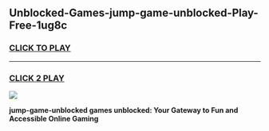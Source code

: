 
## Unblocked-Games-jump-game-unblocked-Play-Free-1ug8c
<h3>
<a href="https://premium76.site?title=jump-game-unblocked&ref=10A">CLICK TO PLAY</a></h3>
<hr>

<h3>
<a href="https://premium76.site?title=jump-game-unblocked&ref=10A">CLICK 2 PLAY</a>
  
</h3>

<a href="https://premium76.site?title=jump-game-unblocked&ref=10A"><img src="https://clearcache.store/games.png"></a>


**jump-game-unblocked games unblocked: Your Gateway to Fun and Accessible Online Gaming**
